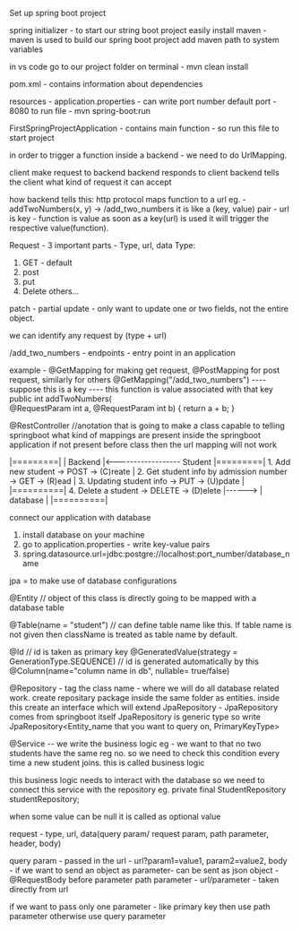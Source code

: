Set up spring boot project

spring initializer - to start our string boot project easily
install maven - maven is used to build our spring boot project
add maven path to system variables 

in vs code
go to our project folder 
on terminal - mvn clean install

pom.xml - contains information about dependencies


resources - application.properties - can write port number 
default port - 8080
to run file - mvn spring-boot:run


FirstSpringProjectApplication - contains main function - so run this file to start project

in order to trigger a function inside a backend - we need to do UrlMapping.

client make request to backend
backend responds to client 
backend tells the client what kind of request it can accept

how backend tells this: http protocol
maps function to a url
eg. - addTwoNumbers(x, y) -> /add_two_numbers
it is like a (key, value) pair - url is key - function is value
as soon as a key(url) is used it will trigger the respective value(function).

Request - 3 important parts - Type, url, data
Type:
1. GET - default
2. post
3. put
4. Delete
others...

patch - partial update - only want to update one or two fields, not the entire object.

we can identify any request by (type + url)

/add_two_numbers - endpoints - entry point in an application

example - @GetMapping for making get request, @PostMapping for post request, similarly for others
    @GetMapping("/add_two_numbers")  ---- suppose this is a key
                                     ---- this function is value associated with that key
    public int addTwoNumbers(        
        @RequestParam int a, 
        @RequestParam int b) {
        return a + b;
    }

@RestController  //anotation that is going to make a class capable to telling springboot what kind of mappings are present inside the springboot application
if not present before class then the url mapping will not work

|=========|
| Backend |<------------------  Student
|=========|                          1. Add new student                      -> POST   -> (C)reate
    |                                2. Get student info by admission number -> GET    -> (R)ead
    |                                3. Updating student info                -> PUT    -> (U)pdate
    |        |==========|            4. Delete a student                     -> DELETE -> (D)elete
    |------> | database |
             |==========|    


connect our application with database
1. install database on your machine
2. go to application.properties - write key-value pairs
3. spring.datasource.url=jdbc:postgre://localhost:port_number/database_name

jpa = to make use of database configurations



@Entity  // object of this class is directly going to be mapped with a database table

@Table(name = "student")  // can define table name like this. If table name is not given then className is treated as table name by default.

@Id // id is taken as primary key 
@GeneratedValue(strategy = GenerationType.SEQUENCE)  // id is generated automatically by this 
@Column(name="column name in db", nullable= true/false)

@Repository - tag the class name - where we will do all database related work.
create repositary package inside the same folder as entities.
inside this create an interface which will extend JpaRepository - JpaRepository comes from springboot itself 
JpaRepository is generic type so write JpaRepository<Entity_name that you want to query on, PrimaryKeyType>


@Service -- we write the business logic
eg - we want to that no two students have the same reg no. so we need to check this condition every time a new student joins.
this is called business logic

this business logic needs to interact with the database so we need to connect this service with the repository
eg.    private final StudentRepository studentRepository;

when some value can be null it is called as optional value


request -
type, url, data(query param/ request param, path parameter, header, body)

query param - passed in the url - url?param1=value1, param2=value2,
body - if we want to send an object as parameter- can be sent as json object - @RequestBody before parameter
path parameter - url/parameter - taken directly from url

if we want to pass only one parameter - like primary key then use path parameter otherwise use query parameter

